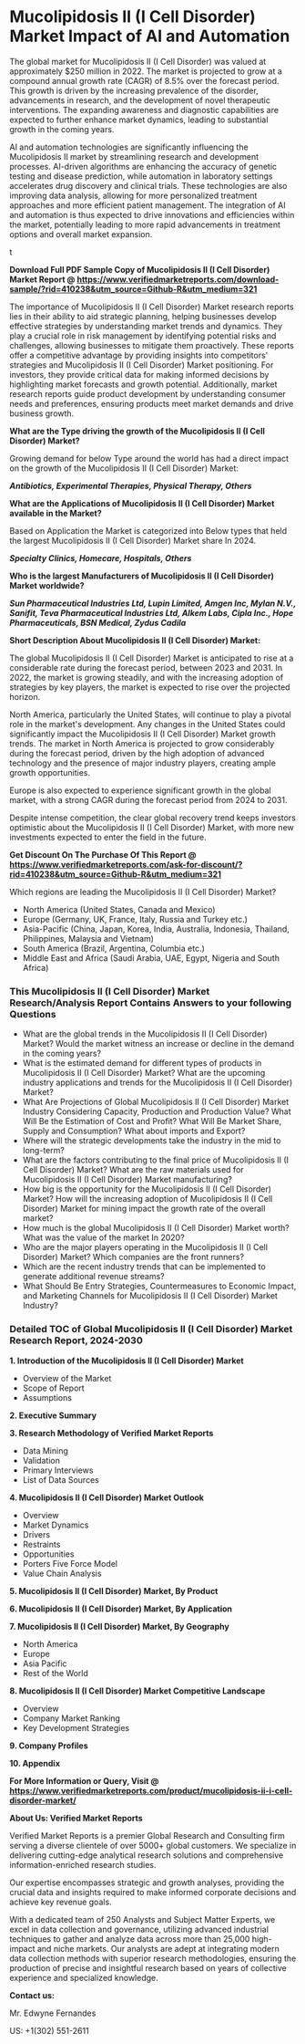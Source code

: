 <meta name="title" content="Global Mucolipidosis II (I Cell Disorder) Market Impact of AI and Automation"><meta name="description" content="The global market for Mucolipidosis II (I Cell Disorder) was valued at approximately $250 million in 2022. The market is projected to grow at a compound annual growth "><meta name="title" content="Mucolipidosis II (I Cell Disorder) Market Size, Share, Scope, Trends, Growth, Opportunities, Analysis, Forecast"><h1>Mucolipidosis II (I Cell Disorder) Market Impact of AI and Automation</h1><p>The global market for Mucolipidosis II (I Cell Disorder) was valued at approximately $250 million in 2022. The market is projected to grow at a compound annual growth rate (CAGR) of 8.5% over the forecast period. This growth is driven by the increasing prevalence of the disorder, advancements in research, and the development of novel therapeutic interventions. The expanding awareness and diagnostic capabilities are expected to further enhance market dynamics, leading to substantial growth in the coming years.</p><p>AI and automation technologies are significantly influencing the Mucolipidosis II market by streamlining research and development processes. AI-driven algorithms are enhancing the accuracy of genetic testing and disease prediction, while automation in laboratory settings accelerates drug discovery and clinical trials. These technologies are also improving data analysis, allowing for more personalized treatment approaches and more efficient patient management. The integration of AI and automation is thus expected to drive innovations and efficiencies within the market, potentially leading to more rapid advancements in treatment options and overall market expansion.</p>t</p><p id="" class=""><strong>Download Full PDF Sample Copy of Mucolipidosis II (I Cell Disorder) Market Report @ <a href="https://www.verifiedmarketreports.com/download-sample/?rid=410238&utm_source=Github-R&utm_medium=321" target="_blank">https://www.verifiedmarketreports.com/download-sample/?rid=410238&utm_source=Github-R&utm_medium=321</a></strong></p><p>The importance of&nbsp;Mucolipidosis II (I Cell Disorder) Market research reports lies in their ability to aid strategic planning, helping businesses develop effective strategies by understanding market trends and dynamics. They play a crucial role in risk management by identifying potential risks and challenges, allowing businesses to mitigate them proactively. These reports offer a competitive advantage by providing insights into competitors' strategies and Mucolipidosis II (I Cell Disorder) Market positioning. For investors, they provide critical data for making informed decisions by highlighting market forecasts and growth potential. Additionally, market research reports guide product development by understanding consumer needs and preferences, ensuring products meet market demands and drive business growth.</p><p><strong>What are the&nbsp;Type driving the growth of the Mucolipidosis II (I Cell Disorder) Market?</strong></p><p id="" class="">Growing demand for below Type around the world has had a direct impact on the growth of the Mucolipidosis II (I Cell Disorder) Market:</p><em><strong>Antibiotics, Experimental Therapies, Physical Therapy, Others</strong></em></p><strong>What are the&nbsp;Applications&nbsp;of Mucolipidosis II (I Cell Disorder) Market available in the Market?</strong></p><p id="" class="">Based on Application the Market is categorized into Below types that held the largest Mucolipidosis II (I Cell Disorder) Market share In 2024.</p><em><strong>Specialty Clinics, Homecare, Hospitals, Others</strong></em></p><strong>Who is the largest Manufacturers of Mucolipidosis II (I Cell Disorder) Market worldwide?</strong></p><p><em><strong>Sun Pharmaceutical Industries Ltd, Lupin Limited, Amgen Inc, Mylan N.V., Sanifit, Teva Pharmaceutical Industries Ltd, Alkem Labs, Cipla Inc., Hope Pharmaceuticals, BSN Medical, Zydus Cadila</strong></em></p><p id="" class=""><strong>Short Description About Mucolipidosis II (I Cell Disorder) Market:</strong></p><p>The global Mucolipidosis II (I Cell Disorder) Market is anticipated to rise at a considerable rate during the forecast period, between 2023 and 2031. In 2022, the market is growing steadily, and with the increasing adoption of strategies by key players, the market is expected to rise over the projected horizon.</p><p>North America, particularly the United States, will continue to play a pivotal role in the market's development. Any changes in the United States could significantly impact the Mucolipidosis II (I Cell Disorder) Market growth trends. The market in North America is projected to grow considerably during the forecast period, driven by the high adoption of advanced technology and the presence of major industry players, creating ample growth opportunities.</p><p>Europe is also expected to experience significant growth in the global market, with a strong CAGR during the forecast period from 2024 to 2031.</p><p>Despite intense competition, the clear global recovery trend keeps investors optimistic about the Mucolipidosis II (I Cell Disorder) Market, with more new investments expected to enter the field in the future.</p><p id="" class=""><strong>Get Discount On The Purchase Of This Report @ <a href="https://www.verifiedmarketreports.com/ask-for-discount/?rid=410238&utm_source=Github-R&utm_medium=321" target="_blank">https://www.verifiedmarketreports.com/ask-for-discount/?rid=410238&utm_source=Github-R&utm_medium=321</a></strong></p>Which regions are leading the Mucolipidosis II (I Cell Disorder) Market?</p><ul><li>North America (United States, Canada and Mexico)</li><li>Europe (Germany, UK, France, Italy, Russia and Turkey etc.)</li><li>Asia-Pacific (China, Japan, Korea, India, Australia, Indonesia, Thailand, Philippines, Malaysia and Vietnam)</li><li>South America (Brazil, Argentina, Columbia etc.)</li><li>Middle East and Africa (Saudi Arabia, UAE, Egypt, Nigeria and South Africa)</li></ul><h3 id="" class="">This Mucolipidosis II (I Cell Disorder) Market Research/Analysis Report Contains Answers to your following Questions</h3><ul><li>What are the global trends in the Mucolipidosis II (I Cell Disorder) Market? Would the market witness an increase or decline in the demand in the coming years?</li><li>What is the estimated demand for different types of products in Mucolipidosis II (I Cell Disorder) Market? What are the upcoming industry applications and trends for the Mucolipidosis II (I Cell Disorder) Market?</li><li>What Are Projections of Global Mucolipidosis II (I Cell Disorder) Market Industry Considering Capacity, Production and Production Value? What Will Be the Estimation of Cost and Profit? What Will Be Market Share, Supply and Consumption? What about imports and Export?</li><li>Where will the strategic developments take the industry in the mid to long-term?</li><li>What are the factors contributing to the final price of Mucolipidosis II (I Cell Disorder) Market? What are the raw materials used for Mucolipidosis II (I Cell Disorder) Market manufacturing?</li><li>How big is the opportunity for the Mucolipidosis II (I Cell Disorder) Market? How will the increasing adoption of Mucolipidosis II (I Cell Disorder) Market for mining impact the growth rate of the overall market?</li><li>How much is the global Mucolipidosis II (I Cell Disorder) Market worth? What was the value of the market In 2020?</li><li>Who are the major players operating in the Mucolipidosis II (I Cell Disorder) Market? Which companies are the front runners?</li><li>Which are the recent industry trends that can be implemented to generate additional revenue streams?</li><li>What Should Be Entry Strategies, Countermeasures to Economic Impact, and Marketing Channels for Mucolipidosis II (I Cell Disorder) Market Industry?</li></ul><h3 id="" class="">Detailed TOC of Global Mucolipidosis II (I Cell Disorder) Market Research Report, 2024-2030</h3><p id="" class=""><strong>1. Introduction of the Mucolipidosis II (I Cell Disorder) Market</strong></p><ul><li>Overview of the Market</li><li>Scope of Report</li><li>Assumptions</li></ul><p id="" class=""><strong>2. Executive Summary</strong></p><p id="" class=""><strong>3. Research Methodology of Verified Market Reports</strong></p><ul><li>Data Mining</li><li>Validation</li><li>Primary Interviews</li><li>List of Data Sources</li></ul><p id="" class=""><strong>4. Mucolipidosis II (I Cell Disorder) Market Outlook</strong></p><ul><li>Overview</li><li>Market Dynamics</li><li>Drivers</li><li>Restraints</li><li>Opportunities</li><li>Porters Five Force Model</li><li>Value Chain Analysis</li></ul><p id="" class=""><strong>5. Mucolipidosis II (I Cell Disorder) Market, By Product</strong></p><p id="" class=""><strong>6. Mucolipidosis II (I Cell Disorder) Market, By Application</strong></p><p id="" class=""><strong>7. Mucolipidosis II (I Cell Disorder) Market, By Geography</strong></p><ul><li>North America</li><li>Europe</li><li>Asia Pacific</li><li>Rest of the World</li></ul><p id="" class=""><strong>8. Mucolipidosis II (I Cell Disorder) Market Competitive Landscape</strong></p><ul><li>Overview</li><li>Company Market Ranking</li><li>Key Development Strategies</li></ul><p id="" class=""><strong>9. Company Profiles</strong></p><p id="" class=""><strong>10. Appendix</strong></p><p id="" class=""><strong>For More Information or Query, Visit @ <a href="https://www.verifiedmarketreports.com/product/mucolipidosis-ii-i-cell-disorder-market/" target="_blank">https://www.verifiedmarketreports.com/product/mucolipidosis-ii-i-cell-disorder-market/</a></strong></p><p id="" class=""><strong>About Us: Verified Market Reports</strong></p><p id="" class="">Verified Market Reports is a premier Global Research and Consulting firm serving a diverse clientele of over 5000+ global customers. We specialize in delivering cutting-edge analytical research solutions and comprehensive information-enriched research studies.</p><p id="" class="">Our expertise encompasses strategic and growth analyses, providing the crucial data and insights required to make informed corporate decisions and achieve key revenue goals.</p><p id="" class="">With a dedicated team of 250 Analysts and Subject Matter Experts, we excel in data collection and governance, utilizing advanced industrial techniques to gather and analyze data across more than 25,000 high-impact and niche markets. Our analysts are adept at integrating modern data collection methods with superior research methodologies, ensuring the production of precise and insightful research based on years of collective experience and specialized knowledge.</p><p id="" class=""><strong>Contact us:</strong></p><p id="" class="">Mr. Edwyne Fernandes</p><p id="" class="">US: +1(302) 551-2611</p>